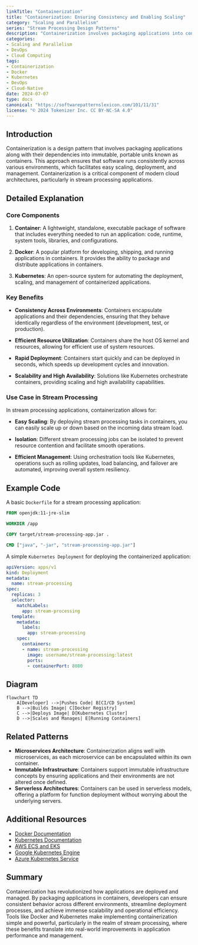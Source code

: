 ```yaml
---
linkTitle: "Containerization"
title: "Containerization: Ensuring Consistency and Enabling Scaling"
category: "Scaling and Parallelism"
series: "Stream Processing Design Patterns"
description: "Containerization involves packaging applications into containers to ensure consistency across different environments and enable efficient scaling. This design pattern is pivotal in modern DevOps and cloud environments, facilitating seamless deployments and management of applications."
categories:
- Scaling and Parallelism
- DevOps
- Cloud Computing
tags:
- Containerization
- Docker
- Kubernetes
- DevOps
- Cloud-Native
date: 2024-07-07
type: docs
canonical: "https://softwarepatternslexicon.com/101/11/31"
license: "© 2024 Tokenizer Inc. CC BY-NC-SA 4.0"
---
```


## Introduction

Containerization is a design pattern that involves packaging applications along with their dependencies into immutable, portable units known as containers. This approach ensures that software runs consistently across various environments, which facilitates easy scaling, deployment, and management. Containerization is a critical component of modern cloud architectures, particularly in stream processing applications.

## Detailed Explanation

### Core Components

1. **Container**: A lightweight, standalone, executable package of software that includes everything needed to run an application: code, runtime, system tools, libraries, and configurations.
   
2. **Docker**: A popular platform for developing, shipping, and running applications in containers. It provides the ability to package and distribute applications in containers.
   
3. **Kubernetes**: An open-source system for automating the deployment, scaling, and management of containerized applications.

### Key Benefits

- **Consistency Across Environments**: Containers encapsulate applications and their dependencies, ensuring that they behave identically regardless of the environment (development, test, or production).
  
- **Efficient Resource Utilization**: Containers share the host OS kernel and resources, allowing for efficient use of system resources.

- **Rapid Deployment**: Containers start quickly and can be deployed in seconds, which speeds up development cycles and innovation.
  
- **Scalability and High Availability**: Solutions like Kubernetes orchestrate containers, providing scaling and high availability capabilities.

### Use Case in Stream Processing

In stream processing applications, containerization allows for:

- **Easy Scaling**: By deploying stream processing tasks in containers, you can easily scale up or down based on the incoming data stream load.
  
- **Isolation**: Different stream processing jobs can be isolated to prevent resource contention and facilitate smooth operations.

- **Efficient Management**: Using orchestration tools like Kubernetes, operations such as rolling updates, load balancing, and failover are automated, improving overall system resiliency.

## Example Code
A basic `Dockerfile` for a stream processing application:

```Dockerfile
FROM openjdk:11-jre-slim

WORKDIR /app

COPY target/stream-processing-app.jar .

CMD ["java", "-jar", "stream-processing-app.jar"]
```

A simple `Kubernetes Deployment` for deploying the containerized application:

```yaml
apiVersion: apps/v1
kind: Deployment
metadata:
  name: stream-processing
spec:
  replicas: 3
  selector:
    matchLabels:
      app: stream-processing
  template:
    metadata:
      labels:
        app: stream-processing
    spec:
      containers:
      - name: stream-processing
        image: username/stream-processing:latest
        ports:
        - containerPort: 8080
```

## Diagram

```mermaid
flowchart TD
    A[Developer] -->|Pushes Code| B[CI/CD System]
    B -->|Builds Image| C[Docker Registry]
    C -->|Deploys Image| D[Kubernetes Cluster]
    D -->|Scales and Manages| E[Running Containers]
```

## Related Patterns

- **Microservices Architecture**: Containerization aligns well with microservices, as each microservice can be encapsulated within its own container.
- **Immutable Infrastructure**: Containers support immutable infrastructure concepts by ensuring applications and their environments are not altered once defined.
- **Serverless Architectures**: Containers can be used in serverless models, offering a platform for function deployment without worrying about the underlying servers.

## Additional Resources

- [Docker Documentation](https://docs.docker.com/)
- [Kubernetes Documentation](https://kubernetes.io/docs/home/)
- [AWS ECS and EKS](https://aws.amazon.com/containers/)
- [Google Kubernetes Engine](https://cloud.google.com/kubernetes-engine)
- [Azure Kubernetes Service](https://azure.microsoft.com/en-us/services/kubernetes-service/)

## Summary

Containerization has revolutionized how applications are deployed and managed. By packaging applications in containers, developers can ensure consistent behavior across different environments, streamline deployment processes, and achieve immense scalability and operational efficiency. Tools like Docker and Kubernetes make implementing containerization simple and powerful, particularly in the realm of stream processing, where these benefits translate into real-world improvements in application performance and management.
